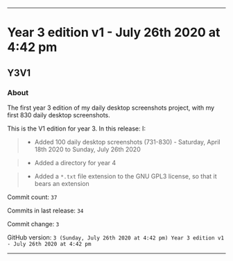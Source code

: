 
***

# Year 3 edition v1 - July 26th 2020 at 4:42 pm

## Y3V1

### About

The first year 3 edition of my daily desktop screenshots project, with my first 830 daily desktop screenshots.

This is the V1 edition for year 3. In this release: I:

> * Added 100 daily desktop screenshots (731-830) - Saturday, April 18th 2020 to Sunday, July 26th 2020

> * Added a directory for year 4

> * Added a `*.txt` file extension to the GNU GPL3 license, so that it bears an extension

Commit count: `37`

Commits in last release: `34`

Commit change: `3`

GitHub version: `3 (Sunday, July 26th 2020 at 4:42 pm) Year 3 edition v1 - July 26th 2020 at 4:42 pm`

***
